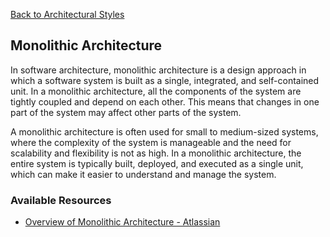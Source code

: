 [Back to Architectural Styles](07-architectural-styles.md)
## Monolithic Architecture

In software architecture, monolithic architecture is a design approach in which a software system is built as a single, integrated, and self-contained unit. In a monolithic architecture, all the components of the system are tightly coupled and depend on each other. This means that changes in one part of the system may affect other parts of the system.

A monolithic architecture is often used for small to medium-sized systems, where the complexity of the system is manageable and the need for scalability and flexibility is not as high. In a monolithic architecture, the entire system is typically built, deployed, and executed as a single unit, which can make it easier to understand and manage the system.
### Available Resources

- [Overview of Monolithic Architecture - Atlassian](https://www.atlassian.com/microservices/microservices-architecture/microservices-vs-monolith)